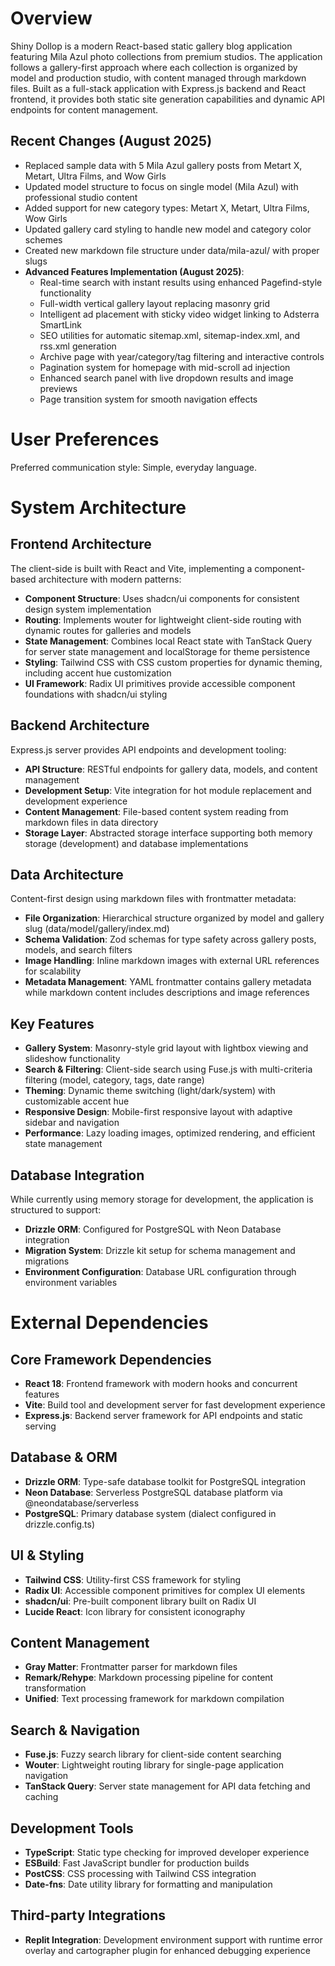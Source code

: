 # Overview

Shiny Dollop is a modern React-based static gallery blog application featuring Mila Azul photo collections from premium studios. The application follows a gallery-first approach where each collection is organized by model and production studio, with content managed through markdown files. Built as a full-stack application with Express.js backend and React frontend, it provides both static site generation capabilities and dynamic API endpoints for content management.

## Recent Changes (August 2025)
- Replaced sample data with 5 Mila Azul gallery posts from Metart X, Metart, Ultra Films, and Wow Girls
- Updated model structure to focus on single model (Mila Azul) with professional studio content
- Added support for new category types: Metart X, Metart, Ultra Films, Wow Girls
- Updated gallery card styling to handle new model and category color schemes
- Created new markdown file structure under data/mila-azul/ with proper slugs
- **Advanced Features Implementation (August 2025)**:
  - Real-time search with instant results using enhanced Pagefind-style functionality
  - Full-width vertical gallery layout replacing masonry grid
  - Intelligent ad placement with sticky video widget linking to Adsterra SmartLink
  - SEO utilities for automatic sitemap.xml, sitemap-index.xml, and rss.xml generation
  - Archive page with year/category/tag filtering and interactive controls
  - Pagination system for homepage with mid-scroll ad injection
  - Enhanced search panel with live dropdown results and image previews
  - Page transition system for smooth navigation effects

# User Preferences

Preferred communication style: Simple, everyday language.

# System Architecture

## Frontend Architecture
The client-side is built with React and Vite, implementing a component-based architecture with modern patterns:

- **Component Structure**: Uses shadcn/ui components for consistent design system implementation
- **Routing**: Implements wouter for lightweight client-side routing with dynamic routes for galleries and models
- **State Management**: Combines local React state with TanStack Query for server state management and localStorage for theme persistence
- **Styling**: Tailwind CSS with CSS custom properties for dynamic theming, including accent hue customization
- **UI Framework**: Radix UI primitives provide accessible component foundations with shadcn/ui styling

## Backend Architecture
Express.js server provides API endpoints and development tooling:

- **API Structure**: RESTful endpoints for gallery data, models, and content management
- **Development Setup**: Vite integration for hot module replacement and development experience
- **Content Management**: File-based content system reading from markdown files in data directory
- **Storage Layer**: Abstracted storage interface supporting both memory storage (development) and database implementations

## Data Architecture
Content-first design using markdown files with frontmatter metadata:

- **File Organization**: Hierarchical structure organized by model and gallery slug (data/model/gallery/index.md)
- **Schema Validation**: Zod schemas for type safety across gallery posts, models, and search filters
- **Image Handling**: Inline markdown images with external URL references for scalability
- **Metadata Management**: YAML frontmatter contains gallery metadata while markdown content includes descriptions and image references

## Key Features
- **Gallery System**: Masonry-style grid layout with lightbox viewing and slideshow functionality
- **Search & Filtering**: Client-side search using Fuse.js with multi-criteria filtering (model, category, tags, date range)
- **Theming**: Dynamic theme switching (light/dark/system) with customizable accent hue
- **Responsive Design**: Mobile-first responsive layout with adaptive sidebar and navigation
- **Performance**: Lazy loading images, optimized rendering, and efficient state management

## Database Integration
While currently using memory storage for development, the application is structured to support:

- **Drizzle ORM**: Configured for PostgreSQL with Neon Database integration
- **Migration System**: Drizzle kit setup for schema management and migrations
- **Environment Configuration**: Database URL configuration through environment variables

# External Dependencies

## Core Framework Dependencies
- **React 18**: Frontend framework with modern hooks and concurrent features
- **Vite**: Build tool and development server for fast development experience
- **Express.js**: Backend server framework for API endpoints and static serving

## Database & ORM
- **Drizzle ORM**: Type-safe database toolkit for PostgreSQL integration
- **Neon Database**: Serverless PostgreSQL database platform via @neondatabase/serverless
- **PostgreSQL**: Primary database system (dialect configured in drizzle.config.ts)

## UI & Styling
- **Tailwind CSS**: Utility-first CSS framework for styling
- **Radix UI**: Accessible component primitives for complex UI elements
- **shadcn/ui**: Pre-built component library built on Radix UI
- **Lucide React**: Icon library for consistent iconography

## Content Management
- **Gray Matter**: Frontmatter parser for markdown files
- **Remark/Rehype**: Markdown processing pipeline for content transformation
- **Unified**: Text processing framework for markdown compilation

## Search & Navigation
- **Fuse.js**: Fuzzy search library for client-side content searching
- **Wouter**: Lightweight routing library for single-page application navigation
- **TanStack Query**: Server state management for API data fetching and caching

## Development Tools
- **TypeScript**: Static type checking for improved developer experience
- **ESBuild**: Fast JavaScript bundler for production builds
- **PostCSS**: CSS processing with Tailwind CSS integration
- **Date-fns**: Date utility library for formatting and manipulation

## Third-party Integrations
- **Replit Integration**: Development environment support with runtime error overlay and cartographer plugin for enhanced debugging experience